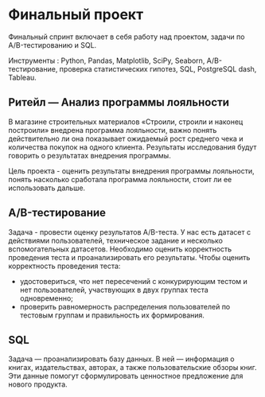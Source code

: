 # Финальный проект
Финальный спринт включает в себя работу над проектом, задачи по A/B-тестированию и SQL.

Инструменты : Python, Pandas, Matplotlib, SciPy, Seaborn, A/B-тестирование, проверка статистических гипотез, SQL, PostgreSQL dash, Tableau.
## Ритейл — Анализ программы лояльности
В магазине строительных материалов «Строили, строили и наконец построили» внедрена программа лояльности, важно понять действительно ли она показывает ожидаемый рост среднего чека и количества покупок на одного клиента. Результаты исследования будут говорить о результатах внедрения программы.

Цель проекта - оценить результаты внедрения программы лояльности, понять насколько сработала программа лояльности, стоит ли ее использовать дальше.
## A/B-тестирование
Задача - провести оценку результатов A/B-теста. У нас есть датасет с действиями пользователей, техническое задание и несколько вспомогательных датасетов.
Необходимо оценить корректность проведения теста и проанализировать его результаты.
Чтобы оценить корректность проведения теста:

- удостовериться, что нет пересечений с конкурирующим тестом и нет пользователей, участвующих в двух группах теста одновременно;
- проверить равномерность распределения пользователей по тестовым группам и правильность их формирования.

## SQL
Задача — проанализировать базу данных. В ней — информация о книгах, издательствах, авторах, а также пользовательские обзоры книг. 
Эти данные помогут сформулировать ценностное предложение для нового продукта.
